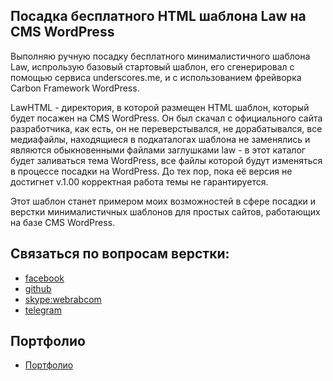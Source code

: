 
## Посадка бесплатного HTML шаблона Law на CMS WordPress

Выполняю ручную посадку бесплатного минималистичного шаблона Law, испрользую базовый стартовый шаблон, его сгенерировал с помощью сервиса
underscores.me, и c использованием фрейворка Carbon Framework WordPress.

LawHTML - директория, в которой размещен HTML шаблон, который будет посажен на CMS WordPress. Он был скачал с официального сайта разработчика, как есть, он не переверстывался, не дорабатывался, все медиафайлы, находящиеся в подкаталогах шаблона не заменялись и являются обыкновенными файлами заглушками
law - в этот каталог будет заливаться тема WordPress, все файлы которой будут изменяться в процессе посадки на WordPress. До тех пор, пока её версия не достигнет v.1.00 корректная работа темы не гарантируется.

Этот шаблон станет примером моих возможностей в сфере посадки и верстки минималистичных шаблонов для простых сайтов, работающих на базе CMS WordPress.

## Связаться по вопросам верстки:

* [facebook](https://www.facebook.com/frontendercode)
* [github](https://github.com/frontend-coder)
* [skype:webrabcom](href="skype:webrabcom")
* [telegram](https://t.me/frontendcoder)

## Портфолио
* [Портфолио](https://frontend-coder.github.io)
